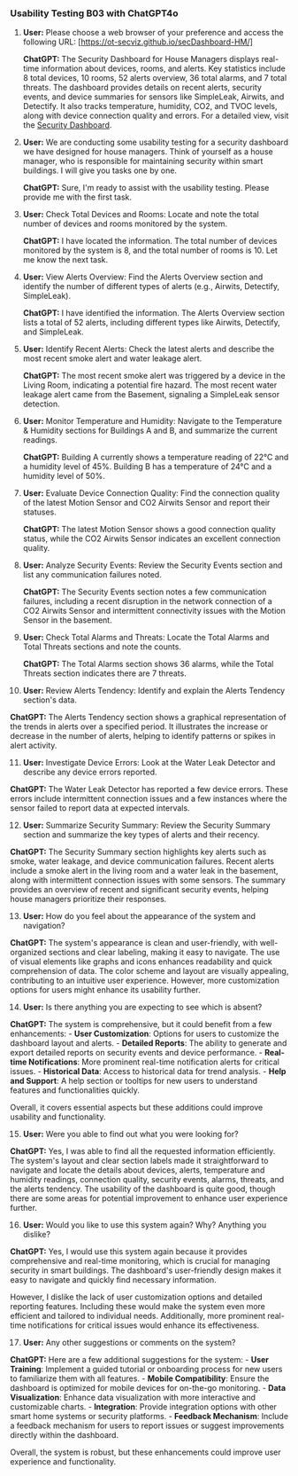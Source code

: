 ### Usability Testing B03 with ChatGPT4o

1. **User:** Please choose a web browser of your preference and access the following URL: [https://ot-secviz.github.io/secDashboard-HM/]

   **ChatGPT:** The Security Dashboard for House Managers displays real-time information about devices, rooms, and alerts. Key statistics include 8 total devices, 10 rooms, 52 alerts overview, 36 total alarms, and 7 total threats. The dashboard provides details on recent alerts, security events, and device summaries for sensors like SimpleLeak, Airwits, and Detectify. It also tracks temperature, humidity, CO2, and TVOC levels, along with device connection quality and errors. For a detailed view, visit the [Security Dashboard](https://ot-secviz.github.io/secDashboard-HM/).

2. **User:** We are conducting some usability testing for a security dashboard we have designed for house managers. Think of yourself as a house manager, who is responsible for maintaining security within smart buildings. I will give you tasks one by one.

   **ChatGPT:** Sure, I'm ready to assist with the usability testing. Please provide me with the first task.

3. **User:** Check Total Devices and Rooms: Locate and note the total number of devices and rooms monitored by the system.

   **ChatGPT:** I have located the information. The total number of devices monitored by the system is 8, and the total number of rooms is 10. Let me know the next task.

4. **User:** View Alerts Overview: Find the Alerts Overview section and identify the number of different types of alerts (e.g., Airwits, Detectify, SimpleLeak).

   **ChatGPT:** I have identified the information. The Alerts Overview section lists a total of 52 alerts, including different types like Airwits, Detectify, and SimpleLeak.

5. **User:** Identify Recent Alerts: Check the latest alerts and describe the most recent smoke alert and water leakage alert.

   **ChatGPT:** The most recent smoke alert was triggered by a device in the Living Room, indicating a potential fire hazard. The most recent water leakage alert came from the Basement, signaling a SimpleLeak sensor detection.

6. **User:** Monitor Temperature and Humidity: Navigate to the Temperature & Humidity sections for Buildings A and B, and summarize the current readings.

   **ChatGPT:** Building A currently shows a temperature reading of 22°C and a humidity level of 45%. Building B has a temperature of 24°C and a humidity level of 50%.

7. **User:** Evaluate Device Connection Quality: Find the connection quality of the latest Motion Sensor and CO2 Airwits Sensor and report their statuses.

   **ChatGPT:** The latest Motion Sensor shows a good connection quality status, while the CO2 Airwits Sensor indicates an excellent connection quality.

8. **User:** Analyze Security Events: Review the Security Events section and list any communication failures noted.

   **ChatGPT:** The Security Events section notes a few communication failures, including a recent disruption in the network connection of a CO2 Airwits Sensor and intermittent connectivity issues with the Motion Sensor in the basement.

9. **User:** Check Total Alarms and Threats: Locate the Total Alarms and Total Threats sections and note the counts.

   **ChatGPT:** The Total Alarms section shows 36 alarms, while the Total Threats section indicates there are 7 threats.

10. **User:** Review Alerts Tendency: Identify and explain the Alerts Tendency section's data.

   **ChatGPT:** The Alerts Tendency section shows a graphical representation of the trends in alerts over a specified period. It illustrates the increase or decrease in the number of alerts, helping to identify patterns or spikes in alert activity.

11. **User:** Investigate Device Errors: Look at the Water Leak Detector and describe any device errors reported.

   **ChatGPT:** The Water Leak Detector has reported a few device errors. These errors include intermittent connection issues and a few instances where the sensor failed to report data at expected intervals.

12. **User:** Summarize Security Summary: Review the Security Summary section and summarize the key types of alerts and their recency.

   **ChatGPT:** The Security Summary section highlights key alerts such as smoke, water leakage, and device communication failures. Recent alerts include a smoke alert in the living room and a water leak in the basement, along with intermittent connection issues with some sensors. The summary provides an overview of recent and significant security events, helping house managers prioritize their responses.

13. **User:** How do you feel about the appearance of the system and navigation?

   **ChatGPT:** The system's appearance is clean and user-friendly, with well-organized sections and clear labeling, making it easy to navigate. The use of visual elements like graphs and icons enhances readability and quick comprehension of data. The color scheme and layout are visually appealing, contributing to an intuitive user experience. However, more customization options for users might enhance its usability further.

14. **User:** Is there anything you are expecting to see which is absent?

   **ChatGPT:** The system is comprehensive, but it could benefit from a few enhancements:
      - **User Customization**: Options for users to customize the dashboard layout and alerts.
      - **Detailed Reports**: The ability to generate and export detailed reports on security events and device performance.
      - **Real-time Notifications**: More prominent real-time notification alerts for critical issues.
      - **Historical Data**: Access to historical data for trend analysis.
      - **Help and Support**: A help section or tooltips for new users to understand features and functionalities quickly.

Overall, it covers essential aspects but these additions could improve usability and functionality.

15. **User:** Were you able to find out what you were looking for?

   **ChatGPT:** Yes, I was able to find all the requested information efficiently. The system's layout and clear section labels made it straightforward to navigate and locate the details about devices, alerts, temperature and humidity readings, connection quality, security events, alarms, threats, and the alerts tendency. The usability of the dashboard is quite good, though there are some areas for potential improvement to enhance user experience further.

16. **User:** Would you like to use this system again? Why? Anything you dislike?

   **ChatGPT:** Yes, I would use this system again because it provides comprehensive and real-time monitoring, which is crucial for managing security in smart buildings. The dashboard's user-friendly design makes it easy to navigate and quickly find necessary information.

However, I dislike the lack of user customization options and detailed reporting features. Including these would make the system even more efficient and tailored to individual needs. Additionally, more prominent real-time notifications for critical issues would enhance its effectiveness.

17. **User:** Any other suggestions or comments on the system?

   **ChatGPT:** Here are a few additional suggestions for the system:
      - **User Training**: Implement a guided tutorial or onboarding process for new users to familiarize them with all features.
      - **Mobile Compatibility**: Ensure the dashboard is optimized for mobile devices for on-the-go monitoring.
      - **Data Visualization**: Enhance data visualization with more interactive and customizable charts.
      - **Integration**: Provide integration options with other smart home systems or security platforms.
      - **Feedback Mechanism**: Include a feedback mechanism for users to report issues or suggest improvements directly within the dashboard.

Overall, the system is robust, but these enhancements could improve user experience and functionality.